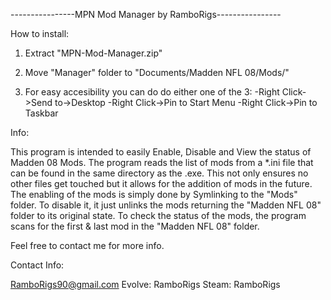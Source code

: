 ----------------MPN Mod Manager by RamboRigs----------------

How to install:

1. Extract "MPN-Mod-Manager.zip" 

2. Move "Manager" folder to "Documents/Madden NFL 08/Mods/"

3. For easy accesibility you can do do either one of the 3:
	-Right Click->Send to->Desktop
	-Right Click->Pin to Start Menu
	-Right Click->Pin to Taskbar

Info:

This program is intended to easily Enable, Disable and View the status of Madden 08 Mods. 
The program reads the list of mods from a *.ini file that can be found in the same directory
as the .exe. This not only ensures no other files get touched but it allows for the addition
of mods in the future. The enabling of the mods is simply done by Symlinking to the "Mods" folder.
To disable it, it just unlinks the mods returning the "Madden NFL 08" folder to its original state.
To check the status of the mods, the program scans for the first & last mod in the "Madden NFL 08" folder. 

Feel free to contact me for more info.

Contact Info:

RamboRigs90@gmail.com
Evolve: RamboRigs
Steam: RamboRigs
